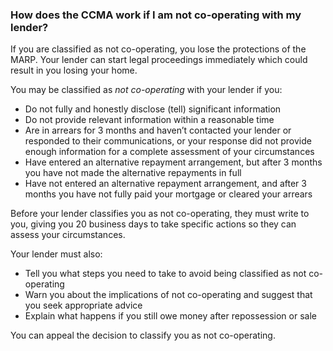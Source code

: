 ###  **How does the CCMA work if I am not co-operating with my lender?**

If you are classified as not co-operating, you lose the protections of the
MARP. Your lender can start legal proceedings immediately which could result
in you losing your home.

You may be classified as _not co-operating_ with your lender if you:

  * Do not fully and honestly disclose (tell) significant information 
  * Do not provide relevant information within a reasonable time 
  * Are in arrears for 3 months and haven’t contacted your lender or responded to their communications, or your response did not provide enough information for a complete assessment of your circumstances 
  * Have entered an alternative repayment arrangement, but after 3 months you have not made the alternative repayments in full 
  * Have not entered an alternative repayment arrangement, and after 3 months you have not fully paid your mortgage or cleared your arrears 

Before your lender classifies you as not co-operating, they must write to you,
giving you 20 business days to take specific actions so they can assess your
circumstances.

Your lender must also:

  * Tell you what steps you need to take to avoid being classified as not co-operating 
  * Warn you about the implications of not co-operating and suggest that you seek appropriate advice 
  * Explain what happens if you still owe money after repossession or sale 

You can appeal the decision to classify you as not co-operating.
